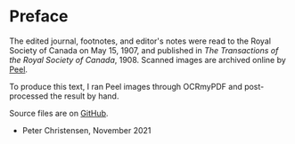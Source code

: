 # Preface

The edited journal,
footnotes,
and editor's notes
were read to the Royal Society of Canada
on May 15, 1907,
and published in
_The Transactions of the Royal Society of Canada_, 1908.
Scanned images are archived online by
[Peel](http://peel.library.ualberta.ca/bibliography/35.html).

To produce this text,
I ran Peel images through OCRmyPDF
and post-processed the result by hand.

Source files are on
[GitHub](https://github.com/tessercat/anthony-henday).

- Peter Christensen, November 2021

